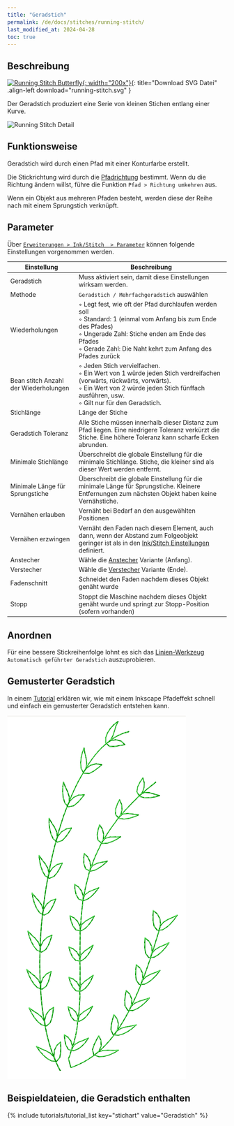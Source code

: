 ```yaml
---
title: "Geradstich"
permalink: /de/docs/stitches/running-stitch/
last_modified_at: 2024-04-28
toc: true
---
```

## Beschreibung

[![Running Stitch Butterfly](/assets/images/docs/running-stitch.jpg){: width="200x"}](/assets/images/docs/running-stitch.svg){: title="Download SVG Datei" .align-left download="running-stitch.svg" }

Der Geradstich produziert eine Serie von kleinen Stichen entlang einer Kurve.

![Running Stitch Detail](/assets/images/docs/running-stitch-detail.jpg)

## Funktionsweise

Geradstich wird durch einen Pfad mit einer Konturfarbe erstellt.

Die Stickrichtung wird durch die [Pfadrichtung](/de/docs/customize/#pfadkonturen--pfadrichtungen) bestimmt. Wenn du die Richtung ändern willst, führe die Funktion `Pfad > Richtung umkehren` aus.

Wenn ein Objekt aus mehreren Pfaden besteht, werden diese der Reihe nach mit einem Sprungstich verknüpft.

## Parameter

Über [`Erweiterungen > Ink/Stitch  > Parameter`](/de/docs/params/#linie) können folgende Einstellungen vorgenommen werden.

Einstellung|Beschreibung
---|---
Geradstich                            | Muss aktiviert sein, damit diese Einstellungen wirksam werden.
Methode                               | `Geradstich / Mehrfachgeradstich` auswählen
Wiederholungen                        | ◦ Legt fest, wie oft der Pfad durchlaufen werden soll<br/>◦ Standard: 1 (einmal vom Anfang bis zum Ende des Pfades)<br/>◦ Ungerade Zahl: Stiche enden am Ende des Pfades<br/>◦ Gerade Zahl: Die Naht kehrt zum Anfang des Pfades zurück
Bean stitch Anzahl der Wiederholungen | ◦ Jeden Stich vervielfachen.<br/>◦ Ein Wert von 1 würde jeden Stich verdreifachen (vorwärts, rückwärts, vorwärts).<br/>◦ Ein Wert von 2 würde jeden Stich fünffach ausführen, usw.<br/>◦ Gilt nur für den Geradstich.
Stichlänge                            | Länge der Stiche
Geradstich Toleranz                   | Alle Stiche müssen innerhalb dieser Distanz zum Pfad liegen. Eine niedrigere Toleranz verkürzt die Stiche. Eine höhere Toleranz kann scharfe Ecken abrunden.
Minimale Stichlänge                   | Überschreibt die globale Einstellung für die minimale Stichlänge. Stiche, die kleiner sind als dieser Wert werden entfernt.
Minimale Länge für Sprungstiche       | Überschreibt die globale Einstellung für die minimale Länge für Sprungstiche. Kleinere Entfernungen zum nächsten Objekt haben keine Vernähstiche.
Vernähen erlauben                     | Vernäht bei Bedarf an den ausgewählten Positionen
Vernähen erzwingen                    | Vernäht den Faden nach diesem Element, auch dann, wenn der Abstand zum Folgeobjekt geringer ist als in den [Ink/Stitch Einstellungen](/de/docs/preferences/) definiert.
Anstecher                             |Wähle die [Anstecher](/de/docs/stitches/lock-stitches) Variante (Anfang).
Verstecher                            |Wähle die [Verstecher](/de/docs/stitches/lock-stitches) Variante (Ende).
Fadenschnitt                          | Schneidet den Faden nachdem dieses Objekt genäht wurde
Stopp                                 | Stoppt die Maschine nachdem dieses Objekt genäht wurde und springt zur Stopp-Position (sofern vorhanden)

## Anordnen

Für eine bessere Stickreihenfolge lohnt es sich das [Linien-Werkzeug](/de/docs/stroke-tools/) `Automatisch geführter Geradstich` auszuprobieren.

## Gemusterter Geradstich

In einem [Tutorial](/de/tutorials/patterned-unning-stitch/) erklären wir, wie mit einem Inkscape Pfadeffekt schnell und einfach ein gemusterter Geradstich entstehen kann.

![patterned running stitch](/assets/images/tutorials/pattern-along-path/copy-paste.png)

## Beispieldateien, die Geradstich enthalten

{% include tutorials/tutorial_list key="stichart" value="Geradstich" %}
